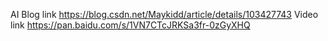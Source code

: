 ﻿AI
Blog link
https://blog.csdn.net/Maykidd/article/details/103427743
Video link 
https://pan.baidu.com/s/1VN7CTcJRKSa3fr-0zGyXHQ